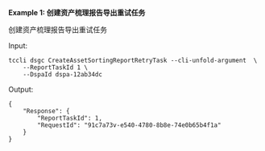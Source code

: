 **Example 1: 创建资产梳理报告导出重试任务**

创建资产梳理报告导出重试任务

Input: 

```
tccli dsgc CreateAssetSortingReportRetryTask --cli-unfold-argument  \
    --ReportTaskId 1 \
    --DspaId dspa-12ab34dc
```

Output: 
```
{
    "Response": {
        "ReportTaskId": 1,
        "RequestId": "91c7a73v-e540-4780-8b8e-74e0b65b4f1a"
    }
}
```

